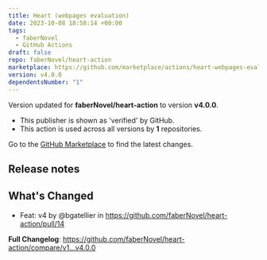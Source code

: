 ```yaml
---
title: Heart (webpages evaluation)
date: 2023-10-08 18:58:14 +00:00
tags:
  - faberNovel
  - GitHub Actions
draft: false
repo: faberNovel/heart-action
marketplace: https://github.com/marketplace/actions/heart-webpages-evaluation
version: v4.0.0
dependentsNumber: "1"
---
```



Version updated for **faberNovel/heart-action** to version **v4.0.0**.
- This publisher is shown as 'verified' by GitHub.
- This action is used across all versions by **1** repositories.

Go to the [GitHub Marketplace](https://github.com/marketplace/actions/heart-webpages-evaluation) to find the latest changes.

## Release notes

## What's Changed
* Feat: v4 by @bgatellier in https://github.com/faberNovel/heart-action/pull/14


**Full Changelog**: https://github.com/faberNovel/heart-action/compare/v1...v4.0.0
